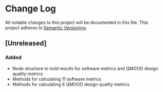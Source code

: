 # Change Log
All notable changes to this project will be documented in this file.
This project adheres to [Semantic Versioning](http://semver.org/).

## [Unreleased]
### Added
- Node structure to hold results for software metrics and QMOOD design quality metrics
- Methods for calculating 11 software metrics
- Methods for calculating 6 QMOOD design quality metrics

